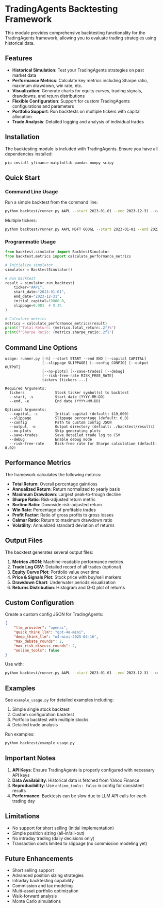 # TradingAgents Backtesting Framework

This module provides comprehensive backtesting functionality for the TradingAgents framework, allowing you to evaluate trading strategies using historical data.

## Features

- **Historical Simulation**: Test your TradingAgents strategies on past market data
- **Performance Metrics**: Calculate key metrics including Sharpe ratio, maximum drawdown, win rate, etc.
- **Visualization**: Generate charts for equity curves, trading signals, drawdowns, and return distributions
- **Flexible Configuration**: Support for custom TradingAgents configurations and parameters
- **Portfolio Support**: Run backtests on multiple tickers with capital allocation
- **Trade Analysis**: Detailed logging and analysis of individual trades

## Installation

The backtesting module is included with TradingAgents. Ensure you have all dependencies installed:

```bash
pip install yfinance matplotlib pandas numpy scipy
```

## Quick Start

### Command Line Usage

Run a simple backtest from the command line:

```bash
python backtest/runner.py AAPL --start 2023-01-01 --end 2023-12-31 --capital 10000
```

Multiple tickers:

```bash
python backtest/runner.py AAPL MSFT GOOGL --start 2023-01-01 --end 2023-12-31 --capital 30000
```

### Programmatic Usage

```python
from backtest.simulator import BacktestSimulator
from backtest.metrics import calculate_performance_metrics

# Initialize simulator
simulator = BacktestSimulator()

# Run backtest
result = simulator.run_backtest(
    ticker="AAPL",
    start_date="2023-01-01",
    end_date="2023-12-31",
    initial_capital=10000.0,
    slippage=0.001  # 0.1%
)

# Calculate metrics
metrics = calculate_performance_metrics(result)
print(f"Total Return: {metrics.total_return:.2f}%")
print(f"Sharpe Ratio: {metrics.sharpe_ratio:.2f}")
```

## Command Line Options

```
usage: runner.py [-h] --start START --end END [--capital CAPITAL] 
                 [--slippage SLIPPAGE] [--config CONFIG] [--output OUTPUT]
                 [--no-plots] [--save-trades] [--debug] 
                 [--risk-free-rate RISK_FREE_RATE]
                 tickers [tickers ...]

Required Arguments:
  tickers              Stock ticker symbol(s) to backtest
  --start, -s          Start date (YYYY-MM-DD)
  --end, -e            End date (YYYY-MM-DD)

Optional Arguments:
  --capital, -c        Initial capital (default: $10,000)
  --slippage           Slippage percentage (default: 0.0)
  --config             Path to custom config JSON
  --output, -o         Output directory (default: ./backtest/results)
  --no-plots           Skip generating plots
  --save-trades        Save detailed trade log to CSV
  --debug              Enable debug mode
  --risk-free-rate     Risk-free rate for Sharpe calculation (default: 0.02)
```

## Performance Metrics

The framework calculates the following metrics:

- **Total Return**: Overall percentage gain/loss
- **Annualized Return**: Return normalized to yearly basis
- **Maximum Drawdown**: Largest peak-to-trough decline
- **Sharpe Ratio**: Risk-adjusted return metric
- **Sortino Ratio**: Downside risk-adjusted return
- **Win Rate**: Percentage of profitable trades
- **Profit Factor**: Ratio of gross profits to gross losses
- **Calmar Ratio**: Return to maximum drawdown ratio
- **Volatility**: Annualized standard deviation of returns

## Output Files

The backtest generates several output files:

1. **Metrics JSON**: Machine-readable performance metrics
2. **Trade Log CSV**: Detailed record of all trades (optional)
3. **Equity Curve Plot**: Portfolio value over time
4. **Price & Signals Plot**: Stock price with buy/sell markers
5. **Drawdown Chart**: Underwater periods visualization
6. **Returns Distribution**: Histogram and Q-Q plot of returns

## Custom Configuration

Create a custom config JSON for TradingAgents:

```json
{
    "llm_provider": "openai",
    "quick_think_llm": "gpt-4o-mini",
    "deep_think_llm": "o4-mini-2025-04-16",
    "max_debate_rounds": 2,
    "max_risk_discuss_rounds": 2,
    "online_tools": false
}
```

Use with:

```bash
python backtest/runner.py AAPL --start 2023-01-01 --end 2023-12-31 --config myconfig.json
```

## Examples

See `example_usage.py` for detailed examples including:

1. Simple single stock backtest
2. Custom configuration backtest
3. Portfolio backtest with multiple stocks
4. Detailed trade analysis

Run examples:

```bash
python backtest/example_usage.py
```

## Important Notes

1. **API Keys**: Ensure TradingAgents is properly configured with necessary API keys
2. **Data Availability**: Historical data is fetched from Yahoo Finance
3. **Reproducibility**: Use `online_tools: false` in config for consistent results
4. **Performance**: Backtests can be slow due to LLM API calls for each trading day

## Limitations

- No support for short selling (initial implementation)
- Simple position sizing (all-in/all-out)
- No intraday trading (daily decisions only)
- Transaction costs limited to slippage (no commission modeling yet)

## Future Enhancements

- Short selling support
- Advanced position sizing strategies
- Intraday backtesting capability
- Commission and tax modeling
- Multi-asset portfolio optimization
- Walk-forward analysis
- Monte Carlo simulations